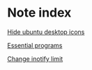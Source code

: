 # Note index

[Hide ubuntu desktop icons](n/210910_hide_desktop_icons.html)

[Essential programs](n/essential-programs.html)

[Change inotify limit](n/inotify-limit.html)

